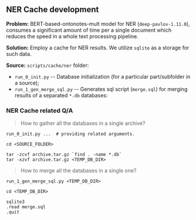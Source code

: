 ## NER Cache development

**Problem:** BERT-based-ontonotes-mult model for NER (`deep-pavlov-1.11.0`), consumes a significant amount of time per a single document which 
reduces the speed in a whole text processing pipeline.

**Solution:** Employ a cache for NER results. We utilize `sqlite` as a storage for such data.

**Source:** `scripts/cache/ner` folder:

* `run_0_init.py` -- Database initialization (for a particular part/subfolder in a source);
* `run_1_gen_merge_sql.py` -- Generates sql script (`merge.sql`) for merging results of a separated `*.db` databases:

### NER Cache related Q/A

> How to gather all the databases in a single archive?
```
run_0_init.py ...  # providing related arguments.

cd <SOURCE_FOLDER>

tar -zcvf archive.tar.gz `find . -name *.db`
tar -xzvf archive.tar.gz <TEMP_DB_DIR>
```

> How to merge all the databases in a single one?
```
run_1_gen_merge_sql.py <TEMP_DB_DIR>

cd <TEMP_DB_DIR>

sqlite3
.read merge.sql
.quit
```
